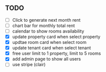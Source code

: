 ## TODO

- [ ] Click to generate next month rent
- [ ] chart bar for monthly total rent
- [ ] calendar to show rooms availability
- [x] update property card when select property
- [x] updtae room card when select room
- [x] update tenant card when select tenant
- [x] free user limit to 1 property, limit to 5 rooms
- [x] add admin page to show all users
- [ ] use stripe (clair)